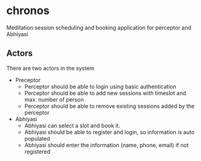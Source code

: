 # chronos
Meditation session scheduling and booking application for perceptor and Abhiyasi

## Actors

There are two actors in the system

- Preceptor
  - Perceptor should be able to login using basic authentication
  - Perceptor should be able to add new sessions with timeslot and max. number of person
  - Perceptor should be able to remove existing sessions added by the perceptor
- Abhiyasi
  - Abhiyasi can select a slot and book it.
  - Abhiyasi should be able to register and login, so information is auto populated
  - Abhiyasi should enter the information (name, phone, email) if not registered
